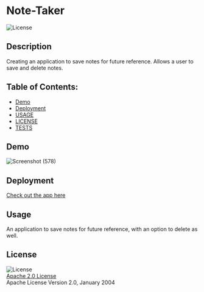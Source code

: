 # Note-Taker
  ![License](https://img.shields.io/badge/License-Apache_2.0-blue.svg)

  ## Description
  Creating an application to save notes for future reference. Allows a user to save and delete notes.

  ## Table of Contents:
  * [Demo](#demo) 
  * [Deployment](#deployment)  
  * [USAGE](#usage)
  * [LICENSE](#license)  
  * [TESTS](#tests)  

  ## Demo
![Screenshot (578)](https://user-images.githubusercontent.com/96558916/154822739-0bc7c54f-c880-44b7-be95-9eeefd028626.png)


  ## Deployment
  [Check out the app here](https://safe-ridge-40860.herokuapp.com/notes)

  ## Usage

  An application to save notes for future reference, with an option to delete as well.

  ## License

  ![License](https://img.shields.io/badge/License-Apache_2.0-blue.svg)  
  [Apache 2.0 License](https://opensource.org/licenses/Apache-2.0)  
  Apache License
      Version 2.0, January 2004
